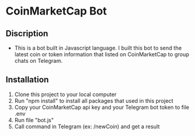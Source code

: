# CoinMarketCap Bot

## Discription
- This is a bot built in Javascript language. I built this bot to send the latest coin or token information that listed on CoinMarketCap to group chats on Telegram. 

## Installation
1. Clone this project to your local computer
2. Run "npm install" to install all packages that used in this project
3. Copy your CoinMarketCap api key and your Telegram bot token to file .env
4. Run file "bot.js"
5. Call command in Telegram (ex: /newCoin) and get a result

